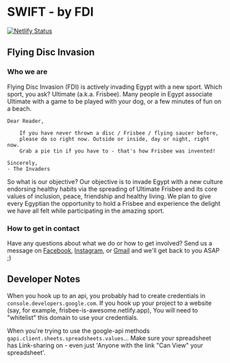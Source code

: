# SWIFT - by FDI

[![Netlify Status](https://api.netlify.com/api/v1/badges/19b6166a-67a9-447f-bbc9-8fb7282e093b/deploy-status)](https://app.netlify.com/sites/flyingdiscinvasion/deploys)

## Flying Disc Invasion

### Who we are

Flying Disc Invasion (FDI) is actively invading Egypt with a new sport. Which sport, you ask? Ultimate (a.k.a. Frisbee). Many people in Egypt associate Ultimate with a game to be played with your dog, or a few minutes of fun on a beach.

    Dear Reader,

        If you have never thrown a disc / Frisbee / flying saucer before,
        please do so right now. Outside or inside, day or night, right now.
        Grab a pie tin if you have to - that's how Frisbee was invented!

    Sincerely,
    - The Invaders

So what is our objective? Our objective is to invade Egypt with a new culture endorsing healthy habits via the spreading of Ultimate Frisbee and its core values of inclusion, peace, friendship and healthy living. We plan to give every Egyptian the opportunity to hold a Frisbee and experience the delight we have all felt while participating in the amazing sport.

### How to get in contact

Have any questions about what we do or how to get involved? Send us a message on [Facebook](https://www.facebook.com/FlyingDiscInvasion/), [Instagram](https://www.instagram.com/flying.disc.invasion/), or [Gmail](mailto:flying.disc.invasion@gmail.com) and we'll get back to you ASAP ;)

## Developer Notes

When you hook up to an api, you probably had to create credentials in `console.developers.google.com`. If you hook up your project to a website (say, for example, frisbee-is-awesome.netlify.app), You will need to "whitelist" this domain to use your credentials.

When you're trying to use the google-api methods `gapi.client.sheets.spreadsheets.values`... Make sure your spreadsheet has Link-sharing on - even just 'Anyone with the link "Can View" your spreadsheet'.
